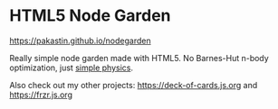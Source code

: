 # HTML5 Node Garden

https://pakastin.github.io/nodegarden

Really simple node garden made with HTML5. No Barnes-Hut n-body optimization, just [simple physics](https://github.com/pakastin/nodegarden/blob/master/scripts/index.js#L102).

Also check out my other projects: https://deck-of-cards.js.org and https://frzr.js.org
